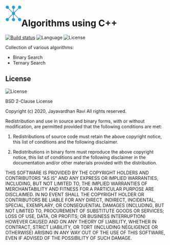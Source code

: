 <img align="left" width="50" height="50" src="https://github.com/jayavardhanravi/DesignPatterns/blob/master/Images/logo.jpeg"> 

# Algorithms using C++


[![Build status](https://ci.appveyor.com/api/projects/status/r38e6eckwxtls3rl?svg=true)](https://ci.appveyor.com/project/jayavardhanravi/algorithms)
![Language](https://img.shields.io/badge/language-C++-Blue)
![License](https://img.shields.io/badge/license-BSD2Clause-Green)

Collection of various algorithms:

- Binary Search
- Ternary Search

## License
![License](https://img.shields.io/badge/license-BSD2Clause-Green)

BSD 2-Clause License

Copyright (c) 2020, Jayavardhan Ravi
All rights reserved.

Redistribution and use in source and binary forms, with or without
modification, are permitted provided that the following conditions are met:

1. Redistributions of source code must retain the above copyright notice, this
   list of conditions and the following disclaimer.

2. Redistributions in binary form must reproduce the above copyright notice,
   this list of conditions and the following disclaimer in the documentation
   and/or other materials provided with the distribution.

THIS SOFTWARE IS PROVIDED BY THE COPYRIGHT HOLDERS AND CONTRIBUTORS "AS IS"
AND ANY EXPRESS OR IMPLIED WARRANTIES, INCLUDING, BUT NOT LIMITED TO, THE
IMPLIED WARRANTIES OF MERCHANTABILITY AND FITNESS FOR A PARTICULAR PURPOSE ARE
DISCLAIMED. IN NO EVENT SHALL THE COPYRIGHT HOLDER OR CONTRIBUTORS BE LIABLE
FOR ANY DIRECT, INDIRECT, INCIDENTAL, SPECIAL, EXEMPLARY, OR CONSEQUENTIAL
DAMAGES (INCLUDING, BUT NOT LIMITED TO, PROCUREMENT OF SUBSTITUTE GOODS OR
SERVICES; LOSS OF USE, DATA, OR PROFITS; OR BUSINESS INTERRUPTION) HOWEVER
CAUSED AND ON ANY THEORY OF LIABILITY, WHETHER IN CONTRACT, STRICT LIABILITY,
OR TORT (INCLUDING NEGLIGENCE OR OTHERWISE) ARISING IN ANY WAY OUT OF THE USE
OF THIS SOFTWARE, EVEN IF ADVISED OF THE POSSIBILITY OF SUCH DAMAGE.

